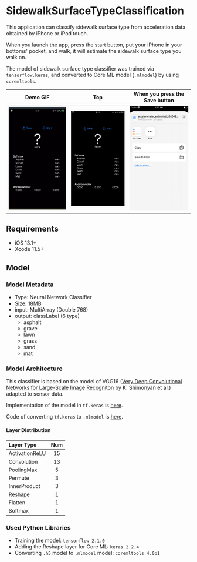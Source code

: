 #  SidewalkSurfaceTypeClassification

This application can classify sidewalk surface type from acceleration data obtained by iPhone or iPod touch.

When you launch the app, press the start button, put your iPhone in your bottoms' pocket, and walk, it will estimate the sidewalk surface type you walk on.

The model of sidewalk surface type classifier was trained via `tensorflow.keras`, and converted to Core ML model (`.mlmodel`) by using `coremltools`.

Demo GIF|Top|When you press the Save button
:-:|:-:|:-:
![demo](materials/SSTC-demo.gif)|![screen](materials/IMG_4214.PNG)|![screen](materials/Screenshot_share.png)



## Requirements
- iOS 13.1+
- Xcode 11.5+

## Model
### Model Metadata
- Type: Neural Network Classifier
- Size: 18MB
- input: MultiArray (Double 768)
- output: classLabel (6 type)
    - asphalt
    - gravel
    - lawn
    - grass
    - sand
    - mat

### Model Architecture
This classifier is based on the model of VGG16 ([Very Deep Convolutional Networks for Large-Scale Image Recogniton](https://arxiv.org/abs/1409.1556) by K. Shimonyan et al.) adapted to sensor data.

Implementation of the model in `tf.keras` is [here](https://github.com/Shakshi3104/5-tornadoes).

Code of converting `tf.keras` to `.mlmodel` is [here](https://github.com/Shakshi3104/5-tornadoes/blob/master/east/networks/coreml/convert.py).

#### Layer Distribution
|Layer Type|Num|
|:------------|:----:|
| ActivationReLU | 15 |
| Convolution | 13 |
| PoolingMax | 5 |
| Permute | 3 |
| InnerProduct | 3 |
| Reshape | 1 |
| Flatten | 1 |
| Softmax | 1 |

### Used Python Libraries
- Training the model: `tensorflow 2.1.0`
- Adding the Reshape layer for Core ML: `keras 2.2.4`
- Converting `.h5` model to `.mlmodel` model: `coremltools 4.0b1`

